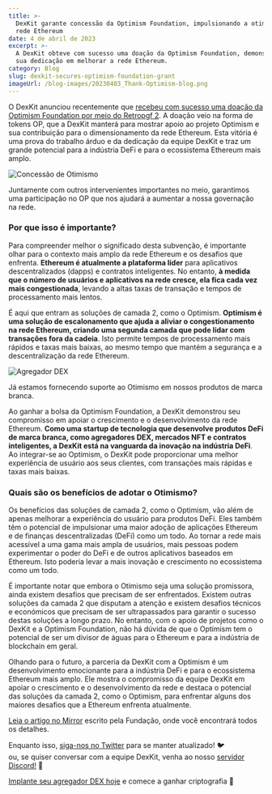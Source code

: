 ```yaml
---
title: >-
  DexKit garante concessão da Optimism Foundation, impulsionando a otimização da
  rede Ethereum
date: 4 de abril de 2023
excerpt: >-
  A DexKit obteve com sucesso uma doação da Optimism Foundation, demonstrando
  sua dedicação em melhorar a rede Ethereum.
category: Blog
slug: dexkit-secures-optimism-foundation-grant
imageUrl: /blog-images/20230403_Thank-Optimism-blog.png
---
```

O DexKit anunciou recentemente que [recebeu com sucesso uma doação da Optimism Foundation por meio do Retropgf 2](https://twitter.com/dexkit/status/1641827063828213762). A doação veio na forma de tokens OP, que a DexKit manterá para mostrar apoio ao projeto Optimism e sua contribuição para o dimensionamento da rede Ethereum. Esta vitória é uma prova do trabalho árduo e da dedicação da equipe DexKit e traz um grande potencial para a indústria DeFi e para o ecossistema Ethereum mais amplo.

![Concessão de Otimismo](/blog-images/image-25.png)

Juntamente com outros intervenientes importantes no meio, garantimos uma participação no OP que nos ajudará a aumentar a nossa governação na rede.

### Por que isso é importante?

Para compreender melhor o significado desta subvenção, é importante olhar para o contexto mais amplo da rede Ethereum e os desafios que enfrenta. **Ethereum é atualmente a plataforma líder** para aplicativos descentralizados (dapps) e contratos inteligentes. No entanto, **à medida que o número de usuários e aplicativos na rede cresce, ela fica cada vez mais congestionada**, levando a altas taxas de transação e tempos de processamento mais lentos.

É aqui que entram as soluções de camada 2, como o Optimism. **Optimism é uma solução de escalonamento que ajuda a aliviar o congestionamento na rede Ethereum, criando uma segunda camada que pode lidar com transações fora da cadeia**. Isto permite tempos de processamento mais rápidos e taxas mais baixas, ao mesmo tempo que mantém a segurança e a descentralização da rede Ethereum.

![Agregador DEX](/blog-images/image-26.png)

Já estamos fornecendo suporte ao Otimismo em nossos produtos de marca branca.

Ao ganhar a bolsa da Optimism Foundation, a DexKit demonstrou seu compromisso em apoiar o crescimento e o desenvolvimento da rede Ethereum. **Como uma startup de tecnologia que desenvolve produtos DeFi de marca branca, como agregadores DEX, mercados NFT e contratos inteligentes, a DexKit está na vanguarda da inovação na indústria DeFi**. Ao integrar-se ao Optimism, o DexKit pode proporcionar uma melhor experiência de usuário aos seus clientes, com transações mais rápidas e taxas mais baixas.

### Quais são os benefícios de adotar o Otimismo?

Os benefícios das soluções de camada 2, como o Optimism, vão além de apenas melhorar a experiência do usuário para produtos DeFi. Eles também têm o potencial de impulsionar uma maior adoção de aplicações Ethereum e de finanças descentralizadas (DeFi) como um todo. Ao tornar a rede mais acessível a uma gama mais ampla de usuários, mais pessoas podem experimentar o poder do DeFi e de outros aplicativos baseados em Ethereum. Isto poderia levar a mais inovação e crescimento no ecossistema como um todo.

É importante notar que embora o Otimismo seja uma solução promissora, ainda existem desafios que precisam de ser enfrentados. Existem outras soluções da camada 2 que disputam a atenção e existem desafios técnicos e económicos que precisam de ser ultrapassados ​​para garantir o sucesso destas soluções a longo prazo. No entanto, com o apoio de projetos como o DexKit e a Optimism Foundation, não há dúvida de que o Optimism tem o potencial de ser um divisor de águas para o Ethereum e para a indústria de blockchain em geral.

Olhando para o futuro, a parceria da DexKit com a Optimism é um desenvolvimento emocionante para a indústria DeFi e para o ecossistema Ethereum mais amplo. Ele mostra o compromisso da equipe DexKit em apoiar o crescimento e o desenvolvimento da rede e destaca o potencial das soluções da camada 2, como o Optimism, para enfrentar alguns dos maiores desafios que a Ethereum enfrenta atualmente.

[Leia o artigo no Mirror](https://optimism.mirror.xyz/Upn_LtV2-3SviXgX_PE_LyA7YI00jQyoM1yf55ltvvI) escrito pela Fundação, onde você encontrará todos os detalhes.

Enquanto isso, [siga-nos no Twitter](https://twitter.com/dexkit) para se manter atualizado! 🐦  
ou, se quiser conversar com a equipe DexKit, venha ao nosso [servidor Discord!](https://discord.com/invite/GJCRu4CYFH) 🤗

[Implante seu agregador DEX hoje](https://dexappbuilder.dexkit.com/admin/quick-builder/swap) e comece a ganhar criptografia 🤑
